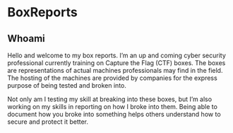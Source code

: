 # BoxReports
## Whoami
Hello and welcome to my box reports. I’m an up and coming cyber security professional currently training on Capture the Flag (CTF) boxes. The boxes are representations of actual machines professionals may find in the field. The hosting of the machines are provided by companies for the express purpose of being tested and broken into. 

Not only am I testing my skill at breaking into these boxes, but I’m also working on my skills in reporting on how I broke into them. Being able to document how you broke into something helps others understand how to secure and protect it better.

